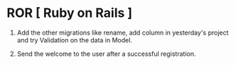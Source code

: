 # ROR [ Ruby on Rails ]

1. Add the other migrations like rename, add column in yesterday's project and try Validation on the data in Model.

2. Send the welcome to the user after a successful registration.